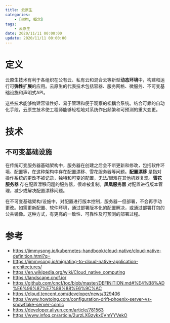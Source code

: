 ```yaml
---
title: 云原生
categories: 
	- [架构, 概念]
tags:
	- 云原生
date: 2020/11/11 00:00:00
update: 2020/11/11 00:00:00
---
```


 # 定义

云原生技术有利于各组织在公有云、私有云和混合云等新型**动态环境**中，构建和运行可**弹性扩展**的应用。云原生的代表技术包括容器、服务网格、微服务、不可变基础设施和声明式API。

这些技术能够构建容错性好、易于管理和便于观察的松耦合系统。结合可靠的自动化手段，云原生技术使工程师能够轻松地对系统作出频繁和可预测的重大变更。

# 技术

## 不可变基础设施

在传统可变服务器基础架构中，服务器在创建之后会不断更新和修改，包括软件环境、配置等，在这种架构中存在配置漂移、雪花服务器等问题。**配置漂移** 是指对操作系统的更改不被记录，独特和可变的配置，无法/很难在其他机器复现。**雪花服务器** 存在配置漂移问题的服务器，很难被复制。**凤凰服务器** 对配置进行版本管理，减少或解决配置漂移问题。

在不可变基础架构/设施中，对配置进行版本控制，服务器一但部署，不会再手动更改。如需更新配置、软件环境，通过部署版本化的配置解决，或通过部署打包的公共镜像。这种方式，有更高的一致性、可靠性及可预测的部署过程。

# 参考

- https://jimmysong.io/kubernetes-handbook/cloud-native/cloud-native-definition.html?q=
- https://jimmysong.io/migrating-to-cloud-native-application-architectures/
- https://en.wikipedia.org/wiki/Cloud_native_computing
- https://landscape.cncf.io/
- https://github.com/cncf/toc/blob/master/DEFINITION.md#%E4%B8%AD%E6%96%87%E7%89%88%E6%9C%AC
- https://cloud.tencent.com/developer/news/329406
- https://www.howtoing.com/configuration-drift-phoenix-server-vs-snowflake-server-comic
- https://developer.aliyun.com/article/781563
- https://www.infoq.cn/article/2urzLXGzykx0VmYYVekO